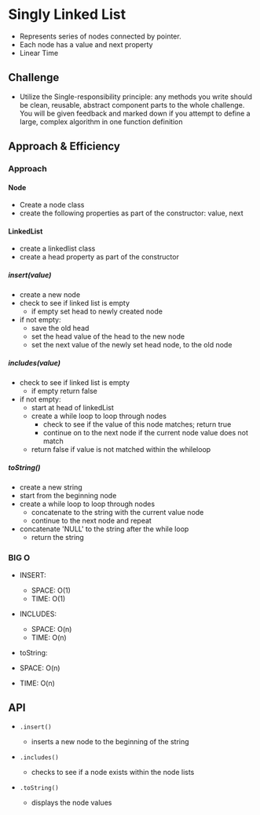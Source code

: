 # Singly Linked List
<!-- Short summary or background information -->
- Represents series of nodes connected by pointer.
- Each node has a value and next property
- Linear Time

## Challenge
<!-- Description of the challenge -->
- Utilize the Single-responsibility principle: any methods you write should be clean, reusable, abstract component parts to the whole challenge. You will be given feedback and marked down if you attempt to define a large, complex algorithm in one function definition

## Approach & Efficiency
<!-- What approach did you take? Why? What is the Big O space/time for this approach? -->
### Approach

#### Node
  - Create a node class
  - create the following properties as part of the constructor: value, next

#### LinkedList
  - create a linkedlist class
  - create a head property as part of the constructor

##### insert(value)
  - create a new node
  - check to see if linked list is empty
    - if empty set head to newly created node
  - if not empty:
    - save the old head
    - set the head value of the head to the new node
    - set the next value of the newly set head node, to the old node

##### includes(value)
  - check to see if linked list is empty
    - if empty return false
  - if not empty:
    - start at head of linkedList
    - create a while loop to loop through nodes
      - check to see if the value of this node matches; return true
      - continue on to the next node if the current node value does not match
    - return false if value is not matched within the whileloop

##### toString()
  - create a new string
  - start from the beginning node
  - create a while loop to loop through nodes
    - concatenate to the string with the current value node
    - continue to the next node and repeat
  - concatenate 'NULL' to the string after the while loop
    - return the string

### BIG O
- INSERT:
   - SPACE: O(1)
  - TIME: O(1)
  
 - INCLUDES:
   - SPACE: O(n)
   - TIME: O(n)

 - toString:
  - SPACE: O(n)
  - TIME: O(n)

## API
<!-- Description of each method publicly available to your Linked List -->
- `.insert()`
  - inserts a new node to the beginning of the string

- `.includes()`
  - checks to see if a node exists within the node lists

- `.toString()`
  - displays the node values
